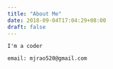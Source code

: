 ```yaml
---
title: "About Me"
date: 2018-09-04T17:04:29+08:00
draft: false
---
```


```
I'm a coder

email: mjrao520@gmail.com
```